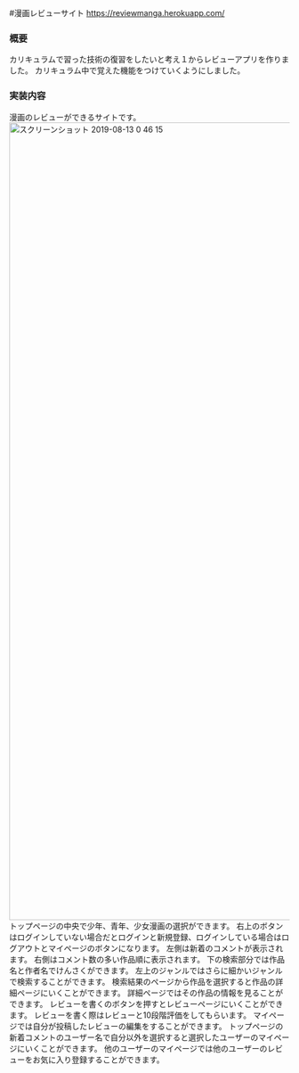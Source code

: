 #漫画レビューサイト
https://reviewmanga.herokuapp.com/


### 概要
カリキュラムで習った技術の復習をしたいと考え１からレビューアプリを作りました。
カリキュラム中で覚えた機能をつけていくようにしました。

### 実装内容
漫画のレビューができるサイトです。
<img width="1432" alt="スクリーンショット 2019-08-13 0 46 15" src="https://user-images.githubusercontent.com/50935402/62878446-0c2a7880-bd64-11e9-9400-0f6f7d1ccc29.png">
トップページの中央で少年、青年、少女漫画の選択ができます。
右上のボタンはログインしていない場合だとログインと新規登録、ログインしている場合はログアウトとマイページのボタンになります。
左側は新着のコメントが表示されます。
右側はコメント数の多い作品順に表示されます。
下の検索部分では作品名と作者名でけんさくができます。
左上のジャンルではさらに細かいジャンルで検索することができます。
検索結果のページから作品を選択すると作品の詳細ページにいくことができます。
詳細ページではその作品の情報を見ることができます。
レビューを書くのボタンを押すとレビューページにいくことができます。
レビューを書く際はレビューと10段階評価をしてもらいます。
マイページでは自分が投稿したレビューの編集をすることができます。
トップページの新着コメントのユーザー名で自分以外を選択すると選択したユーザーのマイページにいくことができます。
他のユーザーのマイページでは他のユーザーのレビューをお気に入り登録することができます。
